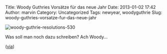 Title: Woody Guthries Vorsätze für das neue Jahr
Date: 2013-01-02 17:42
Author: marvin
Category: Uncategorized
Tags: newyear, woodyguthrie
Slug: woody-guthries-vorsatze-fur-das-neue-jahr

![woody-guthrie-resolutions-530]({static}/images/woody-guthrie-resolutions-530.jpg)

Was soll man noch dazu schreiben? Ach Woody...

([via](http://www.mnn.com/lifestyle/responsible-living/blogs/woody-guthries-wonderful-list-of-new-years-resolutions-for-1942))


